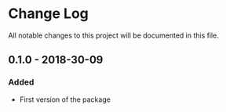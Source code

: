 # Change Log

All notable changes to this project will be documented in this file.

## 0.1.0 - 2018-30-09

### Added
- First version of the package

